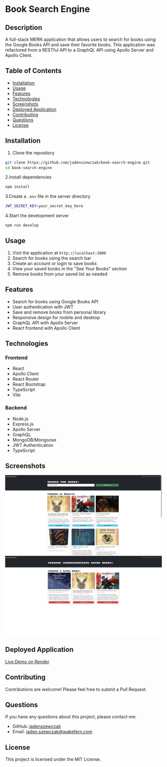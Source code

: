 # Book Search Engine

## Description

A full-stack MERN application that allows users to search for books using the Google Books API and save their favorite books. This application was refactored from a RESTful API to a GraphQL API using Apollo Server and Apollo Client.

## Table of Contents

- [Installation](#installation)
- [Usage](#usage)
- [Features](#features)
- [Technologies](#technologies)
- [Screenshots](#screenshots)
- [Deployed Application](#deployed-application)
- [Contributing](#contributing)
- [Questions](#questions)
- [License](#license)

## Installation

1. Clone the repository

```bash
git clone https://github.com/jadenszewczak/book-search-engine.git
cd book-search-engine
```

2.Install dependencies

```bash
npm install
```

3.Create a `.env` file in the server directory

```bash
JWT_SECRET_KEY=your_secret_key_here
```

4.Start the development server

```bash
npm run develop
```

## Usage

1. Visit the application at `http://localhost:3000`
2. Search for books using the search bar
3. Create an account or login to save books
4. View your saved books in the "See Your Books" section
5. Remove books from your saved list as needed

## Features

- Search for books using Google Books API
- User authentication with JWT
- Save and remove books from personal library
- Responsive design for mobile and desktop
- GraphQL API with Apollo Server
- React frontend with Apollo Client

## Technologies

### Frontend

- React
- Apollo Client
- React Router
- React Bootstrap
- TypeScript
- Vite

### Backend

- Node.js
- Express.js
- Apollo Server
- GraphQL
- MongoDB/Mongoose
- JWT Authentication
- TypeScript

## Screenshots

![Homepage](./screenshots/homepage.png)
![Saved Books](./screenshots/saved-books.png)

## Deployed Application

[Live Demo on Render](https://book-search-engine-btij.onrender.com)

## Contributing

Contributions are welcome! Please feel free to submit a Pull Request.

## Questions

If you have any questions about this project, please contact me:

- GitHub: [jadenszewczak](https://github.com/jadenszewczak)
- Email: [jaden.szewczak@wakefern.com](mailto:jaden.szewczak@wakefern.com)

## License

This project is licensed under the MIT License.
